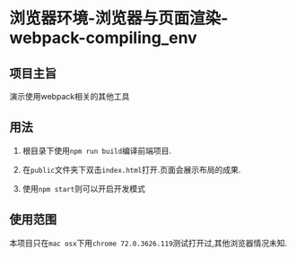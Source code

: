 # 浏览器环境-浏览器与页面渲染-webpack-compiling_env

## 项目主旨

演示使用webpack相关的其他工具

## 用法

1. 根目录下使用`npm run build`编译前端项目.

2. 在`public`文件夹下双击`index.html`打开.页面会展示布局的成果.

3. 使用`npm start`则可以开启开发模式

## 使用范围

本项目只在`mac osx`下用`chrome 72.0.3626.119`测试打开过,其他浏览器情况未知.